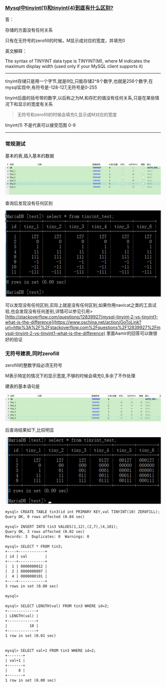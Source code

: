 ### [Mysql中tinyint(1)和tinyint(4)到底有什么区别?](https://my.oschina.net/DavidRicardo/blog/869169)

答：

存储的方面没有任何关系

只有在无符号的zerofill的时候，M显示成对应的宽度，并填充0



英文解释：

The syntax of TINYINT data type is TINYINT(M), where M indicates the maximum display width (used only if your MySQL client supports it)



---

tinyint存储只是用一个字节,就是8位,只能存储2^8个数字,也就是256个数字,在mysql实现中,有符号是-128-127,无符号是0-255



tinyint后面的括号带的数字,以后称之为M,和存贮的值没有任何关系,只是在某些情况下和显示的宽度有关系

> 无符号和zerofill的时候会填充0,显示成M对应的宽度



tinyint(1) 不是代表可以接受范围 0-9

---





### 常规测试

基本的表,插入基本的数据

![](..\img\28144643_GnDd.png)

查询后发现没有任何区别

![](..\img\28144729_mrcG.png)



可以发现没有任何区别,实际上就是没有任何区别,如果你用navicat之类的工具试验,也会发现没有任何差别,详情可以参见引用> [http://stackoverflow.com/questions/12839927/mysql-tinyint-2-vs-tinyint1-what-is-the-difference](https://www.oschina.net/action/GoToLink?url=http%3A%2F%2Fstackoverflow.com%2Fquestions%2F12839927%2Fmysql-tinyint-2-vs-tinyint1-what-is-the-difference) 里面Aamir的回答可以做很好的验证





### 无符号建表,同时zerofill

zerofill的整数字段必须无符号

M表示特定的情况下的显示宽度,不够的时候会填充0,多余了不作处理



建表的基本语句是 

![](..\img\28145645_CSWE.png)

后查询结果如下,比较明显

![](..\img\28145720_oKxn.png)



```shell
mysql> CREATE TABLE tin3(id int PRIMARY KEY,val TINYINT(10) ZEROFILL);
Query OK, 0 rows affected (0.04 sec)

mysql> INSERT INTO tin3 VALUES(1,12),(2,7),(4,101);
Query OK, 3 rows affected (0.02 sec)
Records: 3  Duplicates: 0  Warnings: 0

mysql> SELECT * FROM tin3;
+----+------------+
| id | val        |
+----+------------+
|  1 | 0000000012 |
|  2 | 0000000007 |
|  4 | 0000000101 |
+----+------------+
3 rows in set (0.00 sec)

mysql>

mysql> SELECT LENGTH(val) FROM tin3 WHERE id=2;
+-------------+
| LENGTH(val) |
+-------------+
|          10 |
+-------------+
1 row in set (0.01 sec)


mysql> SELECT val+1 FROM tin3 WHERE id=2;
+-------+
| val+1 |
+-------+
|     8 |
+-------+
1 row in set (0.00 sec)
```

